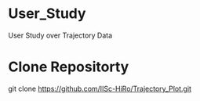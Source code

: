 # User_Study
User Study over Trajectory Data

# Clone Repositorty 
git clone https://github.com/IISc-HiRo/Trajectory_Plot.git



